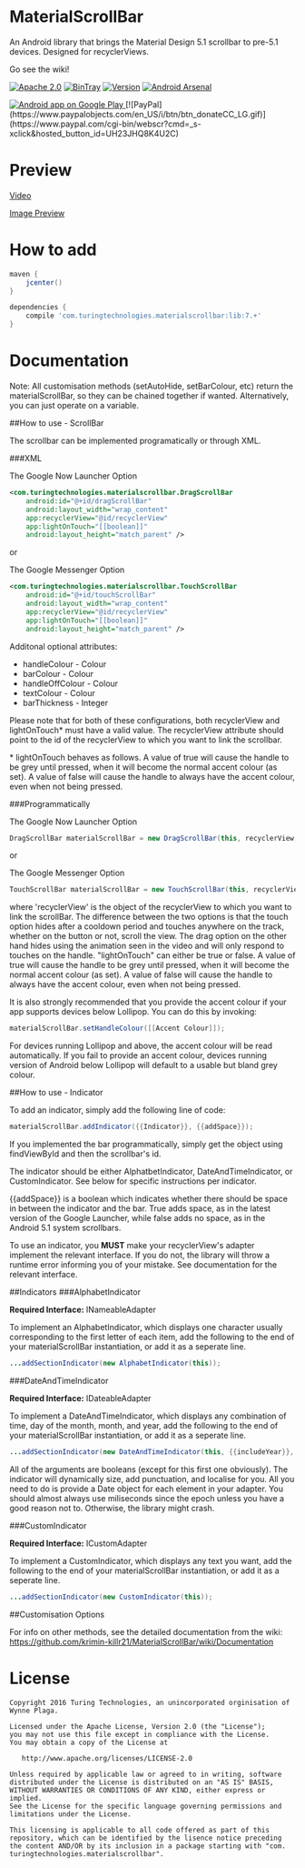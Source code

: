 # MaterialScrollBar

An Android library that brings the Material Design 5.1 scrollbar to pre-5.1 devices. Designed for recyclerViews.

Go see the wiki!

[![Apache 2.0](https://img.shields.io/hexpm/l/plug.svg)](http://www.apache.org/licenses/LICENSE-2.0) [![BinTray](https://img.shields.io/github/release/krimin-killr21/MaterialScrollBar.svg?label=jCenter)](https://bintray.com/krimin-killr21/maven/material-scroll-bar/view) [![Version](https://img.shields.io/badge/API-7%2B-blue.svg?style=flat)](https://android-arsenal.com/api?level=7) [![Android Arsenal](https://img.shields.io/badge/Android%20Arsenal-MaterialScrollBar-blue.svg?style=flat)](https://android-arsenal.com/details/1/2441)

<a href="https://play.google.com/store/apps/details?id=com.turingtechnologies.materialscrollbardemo">
  <img alt="Android app on Google Play" src="https://developer.android.com/images/brand/en_app_rgb_wo_45.png" />
</a> 
[![PayPal](https://www.paypalobjects.com/en_US/i/btn/btn_donateCC_LG.gif)](https://www.paypal.com/cgi-bin/webscr?cmd=_s-xclick&hosted_button_id=UH23JHQ8K4U2C)

Preview
======

[Video](https://youtu.be/F5glJeAFnA4)

[Image Preview](http://imgur.com/a/TErZR)

How to add
======

```gradle
maven {
    jcenter()
}
```

```gradle
dependencies {
    compile 'com.turingtechnologies.materialscrollbar:lib:7.+'
}
```
Documentation
======

Note: All customisation methods (setAutoHide, setBarColour, etc) return the materialScrollBar, so they can be chained together if wanted. Alternatively, you can just operate on a variable.

##How to use - ScrollBar

The scrollbar can be implemented programatically or through XML.

###XML

The Google Now Launcher Option

```xml
<com.turingtechnologies.materialscrollbar.DragScrollBar
    android:id="@+id/dragScrollBar"
    android:layout_width="wrap_content"
    app:recyclerView="@id/recyclerView"
    app:lightOnTouch="[[boolean]]"
    android:layout_height="match_parent" />
```

or

The Google Messenger Option

```xml
<com.turingtechnologies.materialscrollbar.TouchScrollBar
    android:id="@+id/touchScrollBar"
    android:layout_width="wrap_content"
    app:recyclerView="@id/recyclerView"
    app:lightOnTouch="[[boolean]]"
    android:layout_height="match_parent" />
```

Additonal optional attributes:

* handleColour - Colour
* barColour - Colour
* handleOffColour - Colour
* textColour - Colour
* barThickness - Integer

Please note that for both of these configurations, both recyclerView and lightOnTouch* must have a valid value. The recyclerView attribute should point to the id of the recyclerView to which you want to link the scrollbar.

\* lightOnTouch behaves as follows. A value of true will cause the handle to be grey until pressed, when it will become the normal accent colour (as set). A value of false will cause the handle to always have the accent colour, even when not being pressed.

###Programmatically

The Google Now Launcher Option

```java
DragScrollBar materialScrollBar = new DragScrollBar(this, recyclerView, {{lightOnTouch}});
```

or

The Google Messenger Option

```java
TouchScrollBar materialScrollBar = new TouchScrollBar(this, recyclerView, {{lightOnTouch}});
```

where 'recyclerView' is the object of the recyclerView to which you want to link the scrollBar. The difference between the two options is that the touch option hides after a cooldown period and touches anywhere on the track, whether on the button or not, scroll the view. The drag option on the other hand hides using the animation seen in the video and will only respond to touches on the handle. "lightOnTouch" can either be true or false. A value of true will cause the handle to be grey until pressed, when it will become the normal accent colour (as set). A value of false will cause the handle to always have the accent colour, even when not being pressed.

It is also strongly recommended that you provide the accent colour if your app supports devices below Lollipop. You can do this by invoking:

```java
materialScrollBar.setHandleColour([[Accent Colour]]);
```

For devices running Lollipop and above, the accent colour will be read automatically. If you fail to provide an accent colour, devices running version of Android below Lollipop will default to a usable but bland grey colour.

##How to use - Indicator

To add an indicator, simply add the following line of code:

```java
materialScrollBar.addIndicator({{Indicator}}, {{addSpace}});
```

If you implemented the bar programmatically, simply get the object using findViewById and then the scrollbar's id.

The indicator should be either AlphatbetIndicator, DateAndTimeIndicator, or CustomIndicator. See below for specific instructions per indicator.

{{addSpace}} is a boolean which indicates whether there should be space in between the indicator and the bar. True adds space, as in the latest version of the Google Launcher, while false adds no space, as in the Android 5.1 system scrollbars.

To use an indicator, you **MUST** make your recyclerView's adapter implement the relevant interface. If you do not, the library will throw a runtime error informing you of your mistake. See documentation for the relevant interface.

##Indicators
###AlphabetIndicator

**Required Interface:** INameableAdapter

To implement an AlphabetIndicator, which displays one character usually corresponding to the first letter of each item, add the following to the end of your materialScrollBar instantiation, or add it as a seperate line.
```java
...addSectionIndicator(new AlphabetIndicator(this));
```

###DateAndTimeIndicator

**Required Interface:** IDateableAdapter

To implement a DateAndTimeIndicator, which displays any combination of time, day of the month, month, and year, add the following to the end of your materialScrollBar instantiation, or add it as a seperate line.
```java
...addSectionIndicator(new DateAndTimeIndicator(this, {{includeYear}}, {{includeMonth}}, {{includeDay}}, {{includeTime}}));
```

All of the arguments are booleans (except for this first one obviously). The indicator will dynamically size, add punctuation, and localise for you. All you need to do is provide a Date object for each element in your adapter. You should almost always use miliseconds since the epoch unless you have a good reason not to. Otherwise, the library might crash.

###CustomIndicator

**Required Interface:** ICustomAdapter

To implement a CustomIndicator, which displays any text you want, add the following to the end of your materialScrollBar instantiation, or add it as a seperate line.
```java
...addSectionIndicator(new CustomIndicator(this));
```

##Customisation Options

For info on other methods, see the detailed documentation from the wiki: https://github.com/krimin-killr21/MaterialScrollBar/wiki/Documentation

License
======

    Copyright 2016 Turing Technologies, an unincorporated orginisation of Wynne Plaga.

    Licensed under the Apache License, Version 2.0 (the "License");
    you may not use this file except in compliance with the License.
    You may obtain a copy of the License at

       http://www.apache.org/licenses/LICENSE-2.0

    Unless required by applicable law or agreed to in writing, software
    distributed under the License is distributed on an "AS IS" BASIS,
    WITHOUT WARRANTIES OR CONDITIONS OF ANY KIND, either express or implied.
    See the License for the specific language governing permissions and
    limitations under the License.
    
    This licensing is applicable to all code offered as part of this
    repository, which can be identified by the lisence notice preceding
    the content AND/OR by its inclusion in a package starting with "com.
    turingtechnologies.materialscrollbar".
